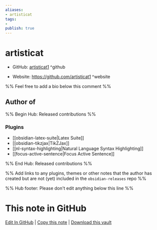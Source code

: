 ```yaml
---
aliases:
- artisticat
tags:
- 
publish: true
---
```


# artisticat

- GitHub: [artisticat1](https://github.com/artisticat1/) ^github
<!-- - Discord: `@` ^discord-->
- Website: <https://github.com/artisticat1> ^website
<!-- - [[Publish sites|Publish site]]: <https://> ^publish-->

%% Feel free to add a bio below this comment %%


## Author of

%% Begin Hub: Released contributions %%
### Plugins
- [[obsidian-latex-suite|Latex Suite]]
- [[obsidian-tikzjax|TikZJax]]
- [[nl-syntax-highlighting|Natural Language Syntax Highlighting]]
- [[focus-active-sentence|Focus Active Sentence]]

%% End Hub: Released contributions %%

%% Add links to any plugins, themes or other notes that the author has created but are not (yet) included in the `obsidian-releases` repo %%

<!--
### Unlisted plugins
-->

<!--
### Others
-->

<!--
## Sponsor this author
-->

<!-- - [[GitHub sponsors]]: [Sponsor @artisticat1 on GitHub Sponsors](https://github.com/sponsors/artisticat1) ^github-sponsor-->
<!-- - [[Buy me a coffee]]: <https://> ^buy-me-a-coffee-->
<!-- - [[PayPal]]: <https://> ^paypal-->
<!-- - [[Patreon]]: <https://> ^patreon-->

<!--
## Follow this author
-->

<!-- - [[YouTube Channels|On YouTube]]: <https://> ^youtube-->
<!-- - Twitter: <https://> ^twitter-->
<!-- - ... -->

%% Hub footer: Please don't edit anything below this line %%

# This note in GitHub

<span class="git-footer">[Edit In GitHub](https://github.dev/obsidian-community/obsidian-hub/blob/main/01%20-%20Community/People/artisticat1.md "git-hub-edit-note") | [Copy this note](https://raw.githubusercontent.com/obsidian-community/obsidian-hub/main/01%20-%20Community/People/artisticat1.md "git-hub-copy-note") | [Download this vault](https://github.com/obsidian-community/obsidian-hub/archive/refs/heads/main.zip "git-hub-download-vault") </span>

